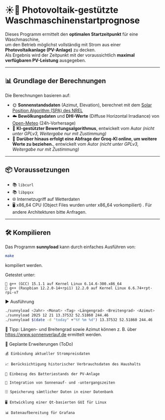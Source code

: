 # ☀️🧺 Photovoltaik-gestützte Waschmaschinenstartprognose

Dieses Programm ermittelt den **optimalen Startzeitpunkt** für eine Waschmaschine,  
um den Betrieb möglichst vollständig mit Strom aus einer **Photovoltaikanlage (PV-Anlage)** zu decken.  
Als Ergebnis wird der Zeitpunkt mit der voraussichtlich **maximal verfügbaren PV-Leistung** ausgegeben.

---

## 📊 Grundlage der Berechnungen
Die Berechnungen basieren auf:

- 🌞 **Sonnenstandsdaten** (Azimut, Elevation), berechnet mit dem [Solar Position Algorithm (SPA) des NREL](https://midcdmz.nrel.gov/spa/)  
- ☁️ **Bewölkungsdaten** und **DHI-Werte** (Diffuse Horizontal Irradiance) von [Open-Meteo](https://open-meteo.com/) (24h-Vorhersage)  
- 🤖 **KI-gestützter Bewertungsalgorithmus**, entwickelt vom Autor *(nicht unter GPLv3, Weitergabe nur mit Zustimmung)*
- 🤖 **Darüber hinaus erfolgt eine Abfrage der Groq-KI online, um weitere Werte zu beziehen.**, entwickelt vom Autor *(nicht unter GPLv3, Weitergabe nur mit Zustimmung)*
---

## 📦 Voraussetzungen

- 📚 `libcurl`  
- 📚 `libpqxx`  
- 🌐 Internetzugriff auf Wetterdaten
- 🖥️ x86_64 CPU (Object Files wurden unter x86_64 vorkompiliert) . Für andere Architekturen bitte Anfragen.
---

## 🛠️ Kompilieren
Das Programm **sunnyload** kann durch einfaches Ausführen von:

```bash
make
```
kompiliert werden.

Getestet unter:

    🐧 g++ (GCC) 15.1.1 auf Kernel Linux 6.14.6-300.x86_64
    🍓 g++ (Raspbian 12.2.0-14+rpi1) 12.2.0 auf Kernel Linux 6.6.74+rpt-rpi-v7

▶️ Ausführung

```bash
./sunnyload <Jahr> <Monat> <Tag> <Längengrad> <Breitengrad> <Azimut>
./sunnyload 2025 12 21 13.37532 52.51860 244.46
./sunnyload $(date -d "today" +"%Y %m %d") 13.37532 52.51860 244.46
```

📍 Tipp:
Längen- und Breitengrad sowie Azimut können z. B. über
https://www.sonnenverlauf.de ermittelt werden.


📌 Geplante Erweiterungen (ToDo)

    💰 Einbindung aktueller Strompreisdaten

    📈 Berücksichtigung historischer Verbrauchsdaten des Haushalts

    🔋 Einbezug des Batteriestands der PV-Anlage

    🌅 Integration von Sonnenauf- und -untergangszeiten

    🗄️ Speicherung sämtlicher Daten in einer Datenbank

    🖥️ Entwicklung einer Qt-basierten GUI für Linux

    📊 Datenaufbereitung für Grafana




